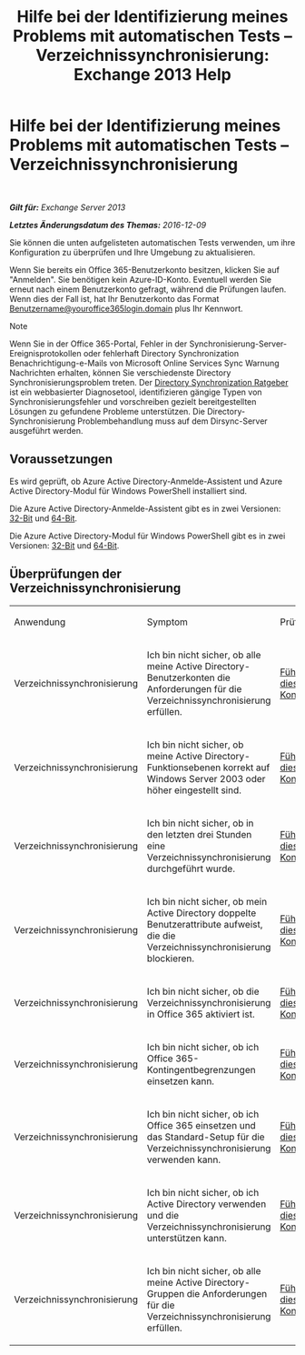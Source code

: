 ﻿---
title: 'Hilfe bei der Identifizierung meines Problems mit automatischen Tests – Verzeichnissynchronisierung: Exchange 2013 Help'
TOCTitle: Hilfe bei der Identifizierung meines Problems mit automatischen Tests – Verzeichnissynchronisierung
ms:assetid: e6ea900a-c382-444c-a8ce-54d392bfeca3
ms:mtpsurl: https://technet.microsoft.com/de-de/library/Dn793977(v=EXCHG.150)
ms:contentKeyID: 62633030
ms.date: 05/22/2018
mtps_version: v=EXCHG.150
ms.translationtype: MT
---

# Hilfe bei der Identifizierung meines Problems mit automatischen Tests – Verzeichnissynchronisierung

 

_**Gilt für:** Exchange Server 2013_

_**Letztes Änderungsdatum des Themas:** 2016-12-09_

Sie können die unten aufgelisteten automatischen Tests verwenden, um ihre Konfiguration zu überprüfen und Ihre Umgebung zu aktualisieren.

Wenn Sie bereits ein Office 365-Benutzerkonto besitzen, klicken Sie auf "Anmelden". Sie benötigen kein Azure-ID-Konto. Eventuell werden Sie erneut nach einem Benutzerkonto gefragt, während die Prüfungen laufen. Wenn dies der Fall ist, hat Ihr Benutzerkonto das Format Benutzername@youroffice365login.domain plus Ihr Kennwort.


> [!NOTE]
> Wenn Sie in der Office 365-Portal, Fehler in der Synchronisierung-Server-Ereignisprotokollen oder fehlerhaft Directory Synchronization Benachrichtigung-e-Mails von Microsoft Online Services Sync Warnung Nachrichten erhalten, können Sie verschiedenste Directory Synchronisierungsproblem treten. Der <A href="https://aka.ms/dsup">Directory Synchronization Ratgeber</A> ist ein webbasierter Diagnosetool, identifizieren gängige Typen von Synchronisierungsfehler und vorschreiben gezielt bereitgestellten Lösungen zu gefundene Probleme unterstützen. Die Directory-Synchronisierung Problembehandlung muss auf dem Dirsync-Server ausgeführt werden.



## Voraussetzungen

Es wird geprüft, ob Azure Active Directory-Anmelde-Assistent und Azure Active Directory-Modul für Windows PowerShell installiert sind.

Die Azure Active Directory-Anmelde-Assistent gibt es in zwei Versionen: [32-Bit](https://go.microsoft.com/fwlink/?linkid=286261) und [64-Bit](https://go.microsoft.com/fwlink/?linkid=286262).

Die Azure Active Directory-Modul für Windows PowerShell gibt es in zwei Versionen: [32-Bit](https://go.microsoft.com/fwlink/?linkid=286258) und [64-Bit](https://go.microsoft.com/fwlink/?linkid=286259).

## Überprüfungen der Verzeichnissynchronisierung


<table>
<colgroup>
<col style="width: 33%" />
<col style="width: 33%" />
<col style="width: 33%" />
</colgroup>
<tbody>
<tr class="odd">
<td><p>Anwendung</p></td>
<td><p>Symptom</p></td>
<td><p>Prüfung</p></td>
</tr>
<tr class="even">
<td><p>Verzeichnissynchronisierung</p></td>
<td><p>Ich bin nicht sicher, ob alle meine Active Directory-Benutzerkonten die Anforderungen für die Verzeichnissynchronisierung erfüllen.</p></td>
<td><p><a href="https://go.microsoft.com/?linkid=9834884">Führen Sie dieses Kontrollkästchen</a></p></td>
</tr>
<tr class="odd">
<td><p>Verzeichnissynchronisierung</p></td>
<td><p>Ich bin nicht sicher, ob meine Active Directory-Funktionsebenen korrekt auf Windows Server 2003 oder höher eingestellt sind.</p></td>
<td><p><a href="https://go.microsoft.com/?linkid=9834876">Führen Sie dieses Kontrollkästchen</a></p></td>
</tr>
<tr class="even">
<td><p>Verzeichnissynchronisierung</p></td>
<td><p>Ich bin nicht sicher, ob in den letzten drei Stunden eine Verzeichnissynchronisierung durchgeführt wurde.</p></td>
<td><p><a href="https://go.microsoft.com/?linkid=9834887">Führen Sie dieses Kontrollkästchen</a></p></td>
</tr>
<tr class="odd">
<td><p>Verzeichnissynchronisierung</p></td>
<td><p>Ich bin nicht sicher, ob mein Active Directory doppelte Benutzerattribute aufweist, die die Verzeichnissynchronisierung blockieren.</p></td>
<td><p><a href="https://go.microsoft.com/?linkid=9834883">Führen Sie dieses Kontrollkästchen</a></p></td>
</tr>
<tr class="even">
<td><p>Verzeichnissynchronisierung</p></td>
<td><p>Ich bin nicht sicher, ob die Verzeichnissynchronisierung in Office 365 aktiviert ist.</p></td>
<td><p><a href="https://go.microsoft.com/?linkid=9834887">Führen Sie dieses Kontrollkästchen</a></p></td>
</tr>
<tr class="odd">
<td><p>Verzeichnissynchronisierung</p></td>
<td><p>Ich bin nicht sicher, ob ich Office 365-Kontingentbegrenzungen einsetzen kann.</p></td>
<td><p><a href="https://go.microsoft.com/?linkid=9834920">Führen Sie dieses Kontrollkästchen</a></p></td>
</tr>
<tr class="even">
<td><p>Verzeichnissynchronisierung</p></td>
<td><p>Ich bin nicht sicher, ob ich Office 365 einsetzen und das Standard-Setup für die Verzeichnissynchronisierung verwenden kann.</p></td>
<td><p><a href="https://go.microsoft.com/?linkid=9834876">Führen Sie dieses Kontrollkästchen</a></p></td>
</tr>
<tr class="odd">
<td><p>Verzeichnissynchronisierung</p></td>
<td><p>Ich bin nicht sicher, ob ich Active Directory verwenden und die Verzeichnissynchronisierung unterstützen kann.</p></td>
<td><p><a href="https://go.microsoft.com/?linkid=9834886">Führen Sie dieses Kontrollkästchen</a></p></td>
</tr>
<tr class="even">
<td><p>Verzeichnissynchronisierung</p></td>
<td><p>Ich bin nicht sicher, ob alle meine Active Directory-Gruppen die Anforderungen für die Verzeichnissynchronisierung erfüllen.</p></td>
<td><p><a href="https://go.microsoft.com/?linkid=9834913">Führen Sie dieses Kontrollkästchen</a></p></td>
</tr>
</tbody>
</table>

